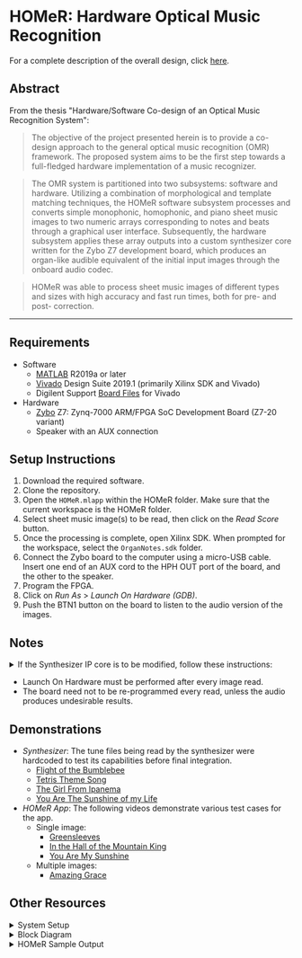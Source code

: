# HOMeR: Hardware Optical Music Recognition
For a complete description of the overall design, click [here].


## Abstract
From the thesis "Hardware/Software Co-design of an Optical Music Recognition System":

> The objective of the project presented herein is to provide a co-design approach to the general optical music recognition (OMR) framework. The proposed system aims to be the first step towards a full-fledged hardware implementation of a music recognizer.

> The OMR system is partitioned into two subsystems: software and hardware. Utilizing a combination of morphological and template matching techniques, the HOMeR software subsystem processes and converts simple monophonic, homophonic, and piano sheet music images to two numeric arrays corresponding to notes and beats through a graphical user interface. Subsequently, the hardware subsystem applies these array outputs into a custom synthesizer core written for the Zybo Z7 development board, which produces an organ-like audible equivalent of the initial input images through the onboard audio codec. 

> HOMeR was able to process sheet music images of different types and sizes with high accuracy and fast run times, both for pre- and post- correction.
---------------------------------------
## Requirements
* Software
  * [MATLAB] R2019a or later 
  * [Vivado] Design Suite 2019.1 (primarily Xilinx SDK and Vivado)
  * Digilent Support [Board Files] for Vivado
* Hardware
  * [Zybo] Z7: Zynq-7000 ARM/FPGA SoC Development Board (Z7-20 variant)
  * Speaker with an AUX connection

## Setup Instructions
1. Download the required software.
2. Clone the repository.
3. Open the `HOMeR.mlapp` within the HOMeR folder. Make sure that the current workspace is the HOMeR folder.
4. Select sheet music image(s) to be read, then click on the _Read_ _Score_ button.
5. Once the processing is complete, open Xilinx SDK. When prompted for the workspace, select the `OrganNotes.sdk` folder.
6. Connect the Zybo board to the computer using a micro-USB cable. Insert one end of an AUX cord to the HPH OUT port of the board, and the other to the speaker.
7. Program the FPGA.
8. Click on _Run_ _As_ &gt; _Launch_ _On_ _Hardware_ _(GDB)_.
9. Push the BTN1 button on the board to listen to the audio version of the images.

## Notes
<details><summary>If the Synthesizer IP core is to be modified, follow these instructions:</summary>

1. Delete the contents of the `OrganNotes.sdk` folder under `HOMeR`.
2. Open Vivado 2019.1.
3. Using the tcl console, type the following:
```tcl
cd <change to extracted_folder>/Synthesizer/
source ./OrganNotes.tcl
```
4. Once the project is created, modify the IP through the Block Design section.
5. Create a new HDL wrapper for the block design, then generate the bitstream.
6. Go to File &gt; Export &gt; Export Hardware. Make sure that the "Include Bitstream" box is marked, and the "Export to" location is the 1OrganNotes.sdk1 folder.
7. Go to File &gt; Launch SDK. Change both "Exported location" and "Workspace" to `OrganNotes.sdk`, then click OK.
8. Once the SDK is launched, go to File &gt; New &gt; Application Project.
9. Fill up the form with the following details:

Field | Value
--- | :---:
Project Name | Synthesizer
OS Platform | Standalone
Hardware Platform | test_wrapper_hw_platform_0 
Processor | ps7_cortex a9_0
Language | C
Board Suppoer Package | Create New

10. Click on Next, select the _Empty_ _Application_ template, then click Finish.
11. Copy the contents of `HOMeR/src` into `OrganNotes.sdk/Synthesizer/src`.
12. Run the _HOMeR_ app as described in the *Setup* section.
</details>

* Launch On Hardware must be performed after every image read.
* The board need not to be re-programmed every read, unless the audio produces undesirable results.

## Demonstrations
* _Synthesizer_: The tune files being read by the synthesizer were hardcoded to test its capabilities before final integration.
  * [Flight of the Bumblebee]
  * [Tetris Theme Song]
  * [The Girl From Ipanema]
  * [You Are The Sunshine of my Life]
* _HOMeR App_: The following videos demonstrate various test cases for the app.
  * Single image:
	* [Greensleeves]
    * [In the Hall of the Mountain King]
	* [You Are My Sunshine]
  * Multiple images:
    * [Amazing Grace]

## Other Resources
  <details><summary>System Setup</summary>
	<p align="center">
	  <img width="600" height="600" src="https://github.com/takatz28/HOMeR-Hardware-OMR/blob/master/docs/Setup.jpg">
	</p>
  </details>
  
  <details><summary>Block Diagram</summary>
	<p align="center">
	  <img width="400" height="150" src="https://github.com/takatz28/HOMeR-Hardware-OMR/blob/master/docs/HOMeR.jpg">
	</p>
  </details>
  
  <details><summary>HOMeR Sample Output</summary>
	<p align="center">
	  <img width="600" height="400" src="https://github.com/takatz28/HOMeR-Hardware-OMR/blob/master/docs/minuet.jpg">
	</p>
  </details>
  
  
[here]:
https://drive.google.com/file/d/1sfMDNLTtfQq3ZvBRsBOUUY3n6wHFgWAe/view?usp=sharing
[MATLAB]:
https://www.mathworks.com/products/matlab/student.html?s_tid=htb_learn_gtwy_cta3
[Vivado]:
https://www.xilinx.com/support/download/index.html/content/xilinx/en/downloadNav/vivado-design-tools/archive.html
[Zybo]:
https://digilent.com/shop/zybo-z7-zynq-7000-arm-fpga-soc-development-board/
[Board Files]:
https://digilent.com/reference/programmable-logic/guides/install-board-files
[Greensleeves]:
https://drive.google.com/file/d/14uhCoezqQO5v1ydMc-PGA70H_gl-lwgg/view?usp=sharing
[In the Hall of the Mountain King]:
https://drive.google.com/file/d/1inY15nAcpwpulG6GEa-EEbANPE5pXs2x/view?usp=sharing
[You Are My Sunshine]:
https://drive.google.com/file/d/1sL9n_EVkKScEoXfHMqU1KZrMXq_a1d0v/view?usp=sharing
[Amazing Grace]:
https://drive.google.com/file/d/1pv0Ghh1rKgaRMufB96hQwcvFTqPTBlgw/view?usp=sharing
[Flight of the Bumblebee]:
https://drive.google.com/file/d/1bX15-7DolUZvAkDcviW_WpkBffbX5UmK/view?usp=sharing
[Tetris Theme Song]:
https://drive.google.com/file/d/1VbuS7QhAdDdBe_8DlKGI6_5K2n84xQ28/view?usp=sharing
[The Girl From Ipanema]:
https://drive.google.com/file/d/14gtuzIP55wYlUJ-fh8lDUJaByMgvlCX-/view?usp=sharing
[You Are The Sunshine of my Life]:
https://drive.google.com/file/d/1xnBoizPs20fYIUJMBPO8VAIRHUKl-ZFI/view?usp=sharing
